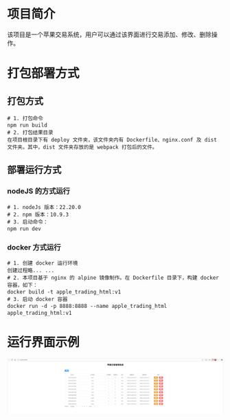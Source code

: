 # 项目简介
该项目是一个苹果交易系统，用户可以通过该界面进行交易添加、修改、删除操作。
# 打包部署方式
## 打包方式
```
# 1. 打包命令
npm run build
# 2. 打包结果目录
在项目根目录下有 deploy 文件夹，该文件夹内有 Dockerfile、nginx.conf 及 dist 文件夹。其中，dist 文件夹存放的是 webpack 打包后的文件。
```
## 部署运行方式
### nodeJS 的方式运行
```
# 1. nodeJs 版本：22.20.0
# 2. npm 版本：10.9.3
# 3. 启动命令：
npm run dev
```
### docker 方式运行
```
# 1. 创建 docker 运行环境
创建过程略... ...
# 2. 本项目基于 nginx 的 alpine 镜像制作。在 Dockerfile 目录下，构建 docker 容器，如下：
docker build -t apple_trading_html:v1
# 3. 启动 docker 容器
docker run -d -p 8888:8888 --name apple_trading_html apple_trading_html:v1
```

# 运行界面示例
![系统主界面](./deploy/demo.png "系统主界面")

